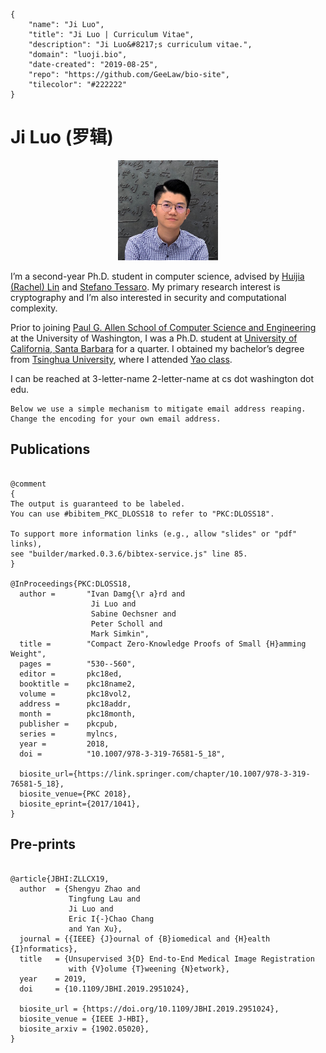 ```bio-meta
{
    "name": "Ji Luo",
    "title": "Ji Luo | Curriculum Vitae",
    "description": "Ji Luo&#8217;s curriculum vitae.",
    "domain": "luoji.bio",
    "date-created": "2019-08-25",
    "repo": "https://github.com/GeeLaw/bio-site",
    "tilecolor": "#222222"
}
```

# Ji Luo<span aria-hidden="true"> (</span><span lang="zh-CN">罗辑</span><span aria-hidden="true">)</span>

<figure class="gl-page-background gl-float-right" style="text-align: center;"><img src="/assets/images/hero-image.jpg" alt="A photo of Ji Luo" width="160" height="160" style="max-width: 160px;" /></figure>

I’m a second-year Ph.D. student in computer science, advised by [Huijia (Rachel) Lin](https://homes.cs.washington.edu/~rachel/) and [Stefano Tessaro](https://homes.cs.washington.edu/~tessaro/). My primary research interest is cryptography and I’m also interested in security and computational complexity.

Prior to joining [Paul G. Allen School of Computer Science and Engineering](https://www.cs.washington.edu/) at the University of Washington, I was a Ph.D. student at [University of California, Santa Barbara](https://cs.ucsb.edu/) for a quarter. I obtained my bachelor’s degree from [Tsinghua University](https://www.tsinghua.edu.cn/publish/thu2018en/index.html), where I attended [Yao class](http://iiis.tsinghua.edu.cn/en/).

I can be reached at <span id="_eml" class="gl-eml">3-letter-name 2-letter-name at cs dot washington dot edu</span>.

```bio-remove
Below we use a simple mechanism to mitigate email address reaping.
Change the encoding for your own email address.
```

<!--[bio][protect]
<script type="application/javascript">
window.setTimeout(function ()
{
var addr = [108,117,111,106,105,64,99,115,46,119,97,115,104,105,110,103,116,111,110,46,101,100,117];
addr = String.fromCharCode.apply(String, addr);
var eml = document.getElementById('_eml');
eml.innerHTML = '<a href="mailto:' + addr + '">' + addr + '</a>';
eml.removeAttribute('class');
}, 600);
</script>
[bio]-->

## Publications

```blog-bib

@comment
{
The output is guaranteed to be labeled.
You can use #bibitem_PKC_DLOSS18 to refer to "PKC:DLOSS18".

To support more information links (e.g., allow "slides" or "pdf" links),
see "builder/marked.0.3.6/bibtex-service.js" line 85.
}

@InProceedings{PKC:DLOSS18,
  author =       "Ivan Damg{\r a}rd and
                  Ji Luo and
                  Sabine Oechsner and
                  Peter Scholl and
                  Mark Simkin",
  title =        "Compact Zero-Knowledge Proofs of Small {H}amming Weight",
  pages =        "530--560",
  editor =       pkc18ed,
  booktitle =    pkc18name2,
  volume =       pkc18vol2,
  address =      pkc18addr,
  month =        pkc18month,
  publisher =    pkcpub,
  series =       mylncs,
  year =         2018,
  doi =          "10.1007/978-3-319-76581-5_18",

  biosite_url={https://link.springer.com/chapter/10.1007/978-3-319-76581-5_18},
  biosite_venue={PKC 2018},
  biosite_eprint={2017/1041},
}

```

## Pre-prints

```blog-bib

@article{JBHI:ZLLCX19,
  author  = {Shengyu Zhao and
             Tingfung Lau and
             Ji Luo and
             Eric I{-}Chao Chang
             and Yan Xu},
  journal = {{IEEE} {J}ournal of {B}iomedical and {H}ealth {I}nformatics},
  title   = {Unsupervised 3{D} End-to-End Medical Image Registration
             with {V}olume {T}weening {N}etwork},
  year    = 2019,
  doi     = {10.1109/JBHI.2019.2951024},

  biosite_url = {https://doi.org/10.1109/JBHI.2019.2951024},
  biosite_venue = {IEEE J-HBI},
  biosite_arxiv = {1902.05020},
}

```
